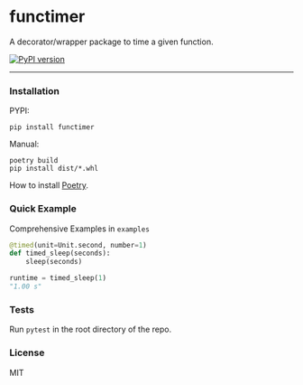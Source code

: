 # functimer

A decorator/wrapper package to time a given function.

[![PyPI version](https://badge.fury.io/py/functimer.svg)](https://badge.fury.io/py/functimer)

---
### Installation
PYPI:

    pip install functimer

Manual:

    poetry build
    pip install dist/*.whl

How to install [Poetry](https://python-poetry.org/docs/#installation).

### Quick Example
Comprehensive Examples in `examples`
```py
@timed(unit=Unit.second, number=1)
def timed_sleep(seconds):
    sleep(seconds)

runtime = timed_sleep(1)
"1.00 s"
```

### Tests
Run `pytest` in the root directory of the repo.

### License
MIT
